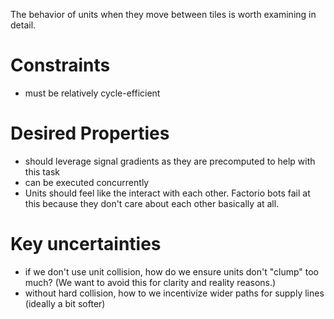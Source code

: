 The behavior of units when they move between tiles is worth examining in detail.

# Constraints
- must be relatively cycle-efficient
  
# Desired Properties
- should leverage signal gradients as they are precomputed to help with this task
- can be executed concurrently
- Units should feel like the interact with each other. Factorio bots fail at this because they don't care about each other basically at all.

# Key uncertainties
- if we don't use unit collision, how do we ensure units don't "clump" too much? (We want to avoid this for clarity and reality reasons.)
- without hard collision, how to we incentivize wider paths for supply lines (ideally a bit softer)
